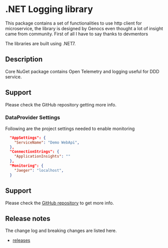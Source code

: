 # .NET Logging library

This package contains a set of functionalities to use http client for microservice, the library is designed by Genocs even thought a lot of insight came from community.
First of all I have to say thanks to devmentors

The libraries are built using .NET7.


## Description

Core NuGet package contains Open Telemetry and logging useful for DDD service.


## Support

Please check the GitHub repository getting more info.


### DataProvider Settings
Following are the project settings needed to enable monitoring

``` json
  "AppSettings": {
    "ServiceName": "Demo WebApi",
  },
  "ConnectionStrings": {
    "ApplicationInsights": ""
  },
  "Monitoring": {
    "Jaeger": "localhost",
  }
```

## Support

Please check the [GitHub repository](https://github.com/Genocs/genocs-library) to get more info.


## Release notes

The change log and breaking changes are listed here.

- [releases](https://github.com/Genocs/genocs-library/releases)



